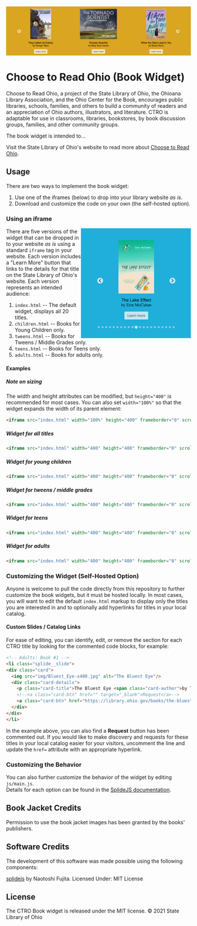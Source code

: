 <p align="center">
    <img src="img/hero.png">
</p>

# Choose to Read Ohio (Book Widget)
Choose to Read Ohio, a project of the State Library of Ohio, the Ohioana Library Association, and the Ohio Center for the Book, encourages public libraries, schools, families, and others to build a community of readers and an appreciation of Ohio authors, illustrators, and literature. CTRO is adaptable for use in classrooms, libraries, bookstores, by book discussion groups,  families, and other community groups.

The book widget is intended to...

Visit the State Library of Ohio's website to read more about [Choose to Read Ohio](https://library.ohio.gov/services-for-libraries/library-programs-development/ctro/).

## Usage

There are two ways to implement the book widget:
 1. Use one of the iframes (below) to drop into your library website _as is_.
 2. Download and customize the code on your own (the self-hosted option).

### Using an iframe
  
<img align="right" src="img/example.png">


There are five versions of the widget that can be dropped in to your website _as is_ using a standard `iframe` tag in your website. Each version includes a "Learn More" button that links to the details for that title on the State Library of Ohio's website. Each version represents an intended audience:

1. `index.html` -- The default widget, displays all 20 titles.
2. `children.html` -- Books for Young Children only.
3. `tweens.html` -- Books for Tweens / Middle Grades only.
4. `teens.html` -- Books for Teens only.
5. `adults.html` -- Books for adults only.

#### Examples

##### Note on sizing
The width and height attributes can be modified, but `height="400"` is recommended for most cases. You can also set `width="100%"` so that the widget expands the width of its parent element:

```html
<iframe src="index.html" width="100%" height="400" frameborder="0" scrolling="no" style="margin:0 auto;"></iframe>
```  

##### Widget for all titles

```html
<iframe src="index.html" width="400" height="400" frameborder="0" scrolling="no" style="margin:0 auto;"></iframe>
```

##### Widget for young children

```html
<iframe src="index.html" width="400" height="400" frameborder="0" scrolling="no" style="margin:0 auto;"></iframe>
```  

##### Widget for tweens / middle grades

```html
<iframe src="index.html" width="400" height="400" frameborder="0" scrolling="no" style="margin:0 auto;"></iframe>
```  

##### Widget for teens

```html
<iframe src="index.html" width="400" height="400" frameborder="0" scrolling="no" style="margin:0 auto;"></iframe>
```  

##### Widget for adults

```html
<iframe src="index.html" width="400" height="400" frameborder="0" scrolling="no" style="margin:0 auto;"></iframe>
```  

### Customizing the Widget (Self-Hosted Option)
Anyone is welcome to pull the code directly from this repository to further customize the book widgets, but it must be hosted locally. In most cases, you will want to edit the default `index.html` markup to display only the titles you are interested in and to optionally add hyperlinks for titles in your local catalog.

#### Custom Slides / Catalog Links
For ease of editing, you can identify, edit, or remove the section for each CTRO title by looking for the commented code blocks, for example:

```html
<!-- Adults: Book #1 -->
<li class="splide__slide">
<div class="card">
  <img src="img/Bluest_Eye-x400.jpg" alt="The Bluest Eye"/>
  <div class="card-details">
	<p class="card-title">The Bluest Eye <span class="card-author">by Toni Morrison</span></p>
	<!--<a class="card-btn" href="" target="_blank">Request</a>-->
	<a class="card-btn" href="https://library.ohio.gov/books/the-bluest-eye/" target="_blank">Learn more</a>
  </div>
</div>
</li>
```  

In the example above, you can also find a **Request** button has been commented out. If you would like to make discovery and requests for these titles in your local catalog easier for your visitors, uncomment the line and update the `href=` attribute with an appropriate hyperlink.


### Customizing the Behavior
You can also further customize the behavior of the widget by editing `js/main.js`.  
Details for each option can be found in the [SplideJS documentation](https://github.com/Splidejs/splide).

## Book Jacket Credits
Permission to use the book jacket images has been granted by the books' publishers.

## Software Credits
The development of this software was made possible using the following components:

[splidejs](https://github.com/Splidejs/splide) by Naotoshi Fujita. Licensed Under: MIT License

## License
The CTRO Book widget is released under the MIT license. © 2021 State Library of Ohio
